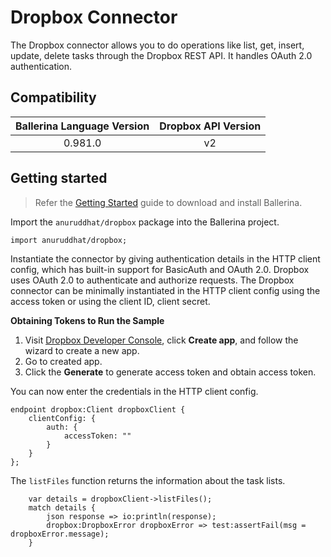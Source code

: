 # Dropbox Connector

The Dropbox connector allows you to do operations like list, get, insert, update, delete tasks through the Dropbox REST API. It handles OAuth 2.0 authentication.

## Compatibility

| Ballerina Language Version  | Dropbox API Version |
|:---------------------------:|:-------------------:|
| 0.981.0                     | v2                  |

## Getting started

> Refer the [Getting Started](https://ballerina.io/learn/getting-started/) guide to download and install Ballerina.

Import the `anuruddhat/dropbox` package into the Ballerina project.
```ballerina
import anuruddhat/dropbox;
```
Instantiate the connector by giving authentication details in the HTTP client config, which has built-in support for
BasicAuth and OAuth 2.0. Dropbox uses OAuth 2.0 to authenticate and authorize requests. The Dropbox connector can be
minimally instantiated in the HTTP client config using the access token or using the client ID, client secret.

**Obtaining Tokens to Run the Sample**

1. Visit [Dropbox Developer Console](https://www.dropbox.com/developers/apps), click **Create app**, and follow the wizard to create a new app.
2. Go to created app.
3. Click the **Generate** to generate access token and obtain access token.

You can now enter the credentials in the HTTP client config.
```ballerina
endpoint dropbox:Client dropboxClient {
    clientConfig: {
        auth: {
            accessToken: ""
        }
    }
};
```

The `listFiles` function returns the information about the task lists.
```ballerina
    var details = dropboxClient->listFiles();
    match details {
        json response => io:println(response);
        dropbox:DropboxError dropboxError => test:assertFail(msg = dropboxError.message);
    }
```
